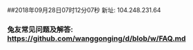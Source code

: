 ##2018年09月28日07时12分07秒 新址: 104.248.231.64
### 兔友常见问题及解答: https://github.com/wanggonging/d/blob/w/FAQ.md
